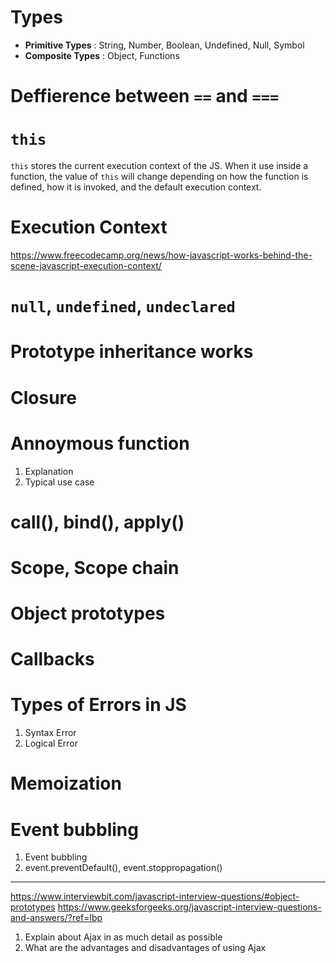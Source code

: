 # Types
- **Primitive Types** : String, Number, Boolean, Undefined, Null, Symbol
- **Composite Types** : Object, Functions

# Deffierence between `==` and `===`

# `this`
`this` stores the current execution context of the JS. When it use inside a function, the value of `this` will change depending on how the function is defined, how it is invoked, and the default execution context.

# Execution Context
https://www.freecodecamp.org/news/how-javascript-works-behind-the-scene-javascript-execution-context/

# `null`, `undefined`, `undeclared`

# Prototype inheritance works

# Closure

# Annoymous function

1. Explanation
2. Typical use case

# call(), bind(), apply()

# Scope, Scope chain

# Object prototypes

# Callbacks

# Types of Errors in JS

1. Syntax Error
2. Logical Error

# Memoization



# Event bubbling

1. Event bubbling
2. event.preventDefault(), event.stoppropagation()





----
https://www.interviewbit.com/javascript-interview-questions/#object-prototypes
https://www.geeksforgeeks.org/javascript-interview-questions-and-answers/?ref=lbp


1. Explain about Ajax in as much detail as possible
2. What are the advantages and disadvantages of using Ajax
